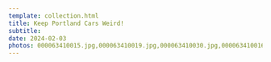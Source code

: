 ```yaml
---
template: collection.html
title: Keep Portland Cars Weird!
subtitle: 
date: 2024-02-03
photos: 000063410015.jpg,000063410019.jpg,000063410030.jpg,000063410016.jpg,000063410027.jpg,000063720003.jpg,PXL_20240206_165937324.jpg,DSC_5524.JPG,000091880027.jpg,000091880030.jpg,000091880033.jpg,000091880034.jpg,000091880035.jpg,000092510014.jpg,000092510024.jpg
---
```


